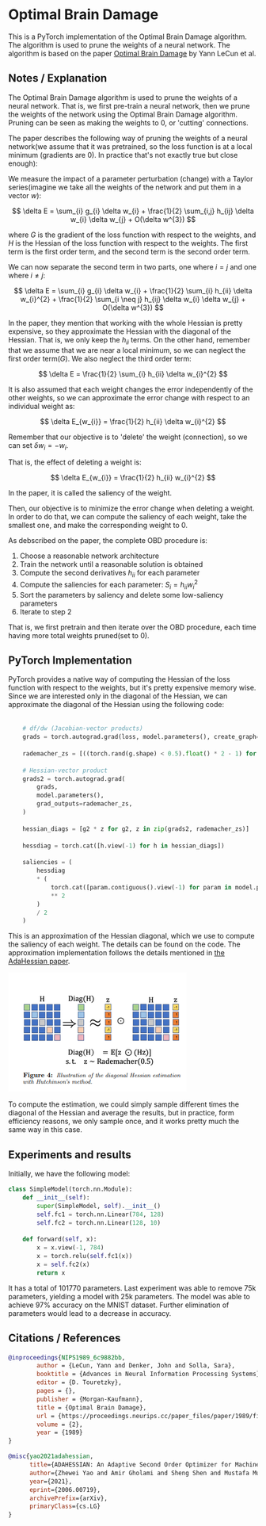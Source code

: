 # Optimal Brain Damage

This is a PyTorch implementation of the Optimal Brain Damage algorithm. The algorithm is used to prune the weights of a neural network. The algorithm is based on the paper [Optimal Brain Damage](https://proceedings.neurips.cc/paper_files/paper/1989/file/6c9882bbac1c7093bd25041881277658-Paper.pdf) by Yann LeCun et al.

## Notes / Explanation

The Optimal Brain Damage algorithm is used to prune the weights of a neural network. That is, we first pre-train a neural network, then we prune the weights of the network using the Optimal Brain Damage algorithm. Pruning can be seen as making the weights to 0, or 'cutting' connections.

The paper describes the following way of pruning the weights of a neural network(we assume that it was pretrained, so the loss function is at a local minimum (gradients are 0). In practice that's not exactly true but close enough):

We measure the impact of a parameter perturbation (change) with a Taylor series(imagine we take all the weights of the network and put them in a vector $w$):

$$
\delta E = \sum_{i} g_{i} \delta w_{i} + \frac{1}{2} \sum_{i,j} h_{ij} \delta w_{i} \delta w_{j} + O(\delta w^{3})
$$

where $G$ is the gradient of the loss function with respect to the weights, and $H$ is the Hessian of the loss function with respect to the weights. The first term is the first order term, and the second term is the second order term.

We can now separate the second term in two parts, one where $i = j$ and one where $i \neq j$:

$$
\delta E = \sum_{i} g_{i} \delta w_{i} + \frac{1}{2} \sum_{i} h_{ii} \delta w_{i}^{2} + \frac{1}{2} \sum_{i \neq j} h_{ij} \delta w_{i} \delta w_{j} + O(\delta w^{3})
$$

In the paper, they mention that working with the whole Hessian is pretty expensive, so they approximate the Hessian with the diagonal of the Hessian. That is, we only keep the $h_{ii}$ terms.
On the other hand, remember that we assume that we are near a local minimum, so we can neglect the first order term($G$). We also neglect the third order term:

$$
\delta E = \frac{1}{2} \sum_{i} h_{ii} \delta w_{i}^{2}
$$

It is also assumed that each weight changes the error independently of the other weights, so we can approximate the error change with respect to an individual weight as:

$$
\delta E_{w_{i}} = \frac{1}{2} h_{ii} \delta w_{i}^{2}
$$

Remember that our objective is to 'delete' the weight (connection), so we can set $\delta w_{i} = -w_{i}$.

That is, the effect of deleting a weight is:

$$
\delta E_{w_{i}} = \frac{1}{2} h_{ii} w_{i}^{2}
$$

In the paper, it is called the saliency of the weight.

Then, our objective is to minimize the error change when deleting a weight. In order to do that, we can compute the saliency of each weight, take the smallest one, and make the corresponding weight to 0.

As debscribed on the paper, the complete OBD procedure is:

1. Choose a reasonable network architecture
2. Train the network until a reasonable solution is obtained
3. Compute the second derivatives $h_{ii}$ for each parameter
4. Compute the saliencies for each parameter: $S_{i} = h_{ii} w_{i}^{2}$
5. Sort the parameters by saliency and delete some low-saliency parameters
6. Iterate to step 2

That is, we first pretrain and then iterate over the OBD procedure, each time having more total weights pruned(set to 0).

## PyTorch Implementation

PyTorch provides a native way of computing the Hessian of the loss function with respect to the weights, but it's pretty expensive memory wise. Since we are interested only in the diagonal of the Hessian, we can approximate the diagonal of the Hessian using the following code:

```python

    # df/dw (Jacobian-vector products)
    grads = torch.autograd.grad(loss, model.parameters(), create_graph=True)

    rademacher_zs = [((torch.rand(g.shape) < 0.5).float() * 2 - 1) for g in grads] # rademacher random variables, because we need to sample from {-1, 1}

    # Hessian-vector product
    grads2 = torch.autograd.grad(
        grads,
        model.parameters(),
        grad_outputs=rademacher_zs,
    )

    hessian_diags = [g2 * z for g2, z in zip(grads2, rademacher_zs)]

    hessdiag = torch.cat([h.view(-1) for h in hessian_diags])

    saliencies = (
        hessdiag
        * (
            torch.cat([param.contiguous().view(-1) for param in model.parameters()])
            ** 2
        )
        / 2
    )
```

This is an approximation of the Hessian diagonal, which we use to compute the saliency of each weight. The details can be found on the code.
The approximation implementation follows the details mentioned in [the AdaHessian paper](https://arxiv.org/pdf/2006.00719).

![OBD](./images/ada_hessian_diag.png)

To compute the estimation, we could simply sample different times the diagonal of the Hessian and average the results, but in practice, form efficiency reasons, we only sample once, and it works
pretty much the same way in this case.

## Experiments and results

Initially, we have the following model:

```python
class SimpleModel(torch.nn.Module):
    def __init__(self):
        super(SimpleModel, self).__init__()
        self.fc1 = torch.nn.Linear(784, 128)
        self.fc2 = torch.nn.Linear(128, 10)

    def forward(self, x):
        x = x.view(-1, 784)
        x = torch.relu(self.fc1(x))
        x = self.fc2(x)
        return x

```

It has a total of 101770 parameters. Last experiment was able to remove 75k parameters, yielding a model with 25k parameters. The model was able to achieve 97% accuracy on the MNIST dataset.
Further elimination of parameters would lead to a decrease in accuracy.

## Citations / References

```bibtex
@inproceedings{NIPS1989_6c9882bb,
        author = {LeCun, Yann and Denker, John and Solla, Sara},
        booktitle = {Advances in Neural Information Processing Systems},
        editor = {D. Touretzky},
        pages = {},
        publisher = {Morgan-Kaufmann},
        title = {Optimal Brain Damage},
        url = {https://proceedings.neurips.cc/paper_files/paper/1989/file/6c9882bbac1c7093bd25041881277658-Paper.pdf},
        volume = {2},
        year = {1989}
}
```

```bibtex
@misc{yao2021adahessian,
      title={ADAHESSIAN: An Adaptive Second Order Optimizer for Machine Learning},
      author={Zhewei Yao and Amir Gholami and Sheng Shen and Mustafa Mustafa and Kurt Keutzer and Michael W. Mahoney},
      year={2021},
      eprint={2006.00719},
      archivePrefix={arXiv},
      primaryClass={cs.LG}
}
```
